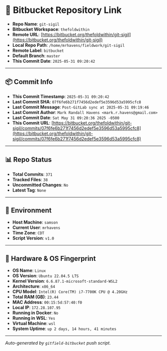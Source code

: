# 🔗 Bitbucket Repository Link

- **Repo Name**: `git-sigil`
- **Bitbucket Workspace**: `thefoldwithin`
- **Remote URL**: [https://bitbucket.org/thefoldwithin/git-sigil](https://bitbucket.org/thefoldwithin/git-sigil)
- **Local Repo Path**: `/home/mrhavens/fieldwork/git-sigil`
- **Remote Label**: `bitbucket`
- **Default Branch**: `master`
- **This Commit Date**: `2025-05-31 09:20:42`

---

## 📦 Commit Info

- **This Commit Timestamp**: `2025-05-31 09:20:42`
- **Last Commit SHA**: `07f6fe6b271f7456d2edef5e3596d53a5995cfc8`
- **Last Commit Message**: `Post-GitLab sync at 2025-05-31 09:19:46`
- **Last Commit Author**: `Mark Randall Havens <mark.r.havens@gmail.com>`
- **Last Commit Date**: `Sat May 31 09:20:36 2025 -0500`
- **This Commit URL**: [https://bitbucket.org/thefoldwithin/git-sigil/commits/07f6fe6b271f7456d2edef5e3596d53a5995cfc8](https://bitbucket.org/thefoldwithin/git-sigil/commits/07f6fe6b271f7456d2edef5e3596d53a5995cfc8)

---

## 📊 Repo Status

- **Total Commits**: `371`
- **Tracked Files**: `38`
- **Uncommitted Changes**: `No`
- **Latest Tag**: `None`

---

## 🧭 Environment

- **Host Machine**: `samson`
- **Current User**: `mrhavens`
- **Time Zone**: `CDT`
- **Script Version**: `v1.0`

---

## 🧬 Hardware & OS Fingerprint

- **OS Name**: `Linux`
- **OS Version**: `Ubuntu 22.04.5 LTS`
- **Kernel Version**: `6.6.87.1-microsoft-standard-WSL2`
- **Architecture**: `x86_64`
- **CPU Model**: `Intel(R) Core(TM) i7-7700K CPU @ 4.20GHz`
- **Total RAM (GB)**: `23.44`
- **MAC Address**: `00:15:5d:57:40:f0`
- **Local IP**: `172.28.107.95`
- **Running in Docker**: `No`
- **Running in WSL**: `Yes`
- **Virtual Machine**: `wsl`
- **System Uptime**: `up 2 days, 14 hours, 41 minutes`

---

_Auto-generated by `gitfield-bitbucket` push script._
